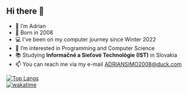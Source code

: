 ## Hi there 👋
- 👋 I’m Adrian
- 👶 Born in 2008
- 💻 I've been on my computer journey since Winter 2022
- 👀 I’m interested in Programming and Computer Science
- 📚 Studying **Informačné a Sieťové Technológie (IST)** in Slovakia 
- 📫 You can reach me via my e-mail <ADRIANSIMO2008@duck.com>

[![Top Langs](https://github-readme-stats.vercel.app/api/top-langs/?username=adriansimo2008&layout=donut-vertical&theme=github_dark)](https://github.com/ADRIANSIMO2008/github-readme-stats) <br>
[![wakatime](https://wakatime.com/badge/user/bab8bce4-8d1a-4c7c-a1d2-8dc82df4127a.svg)](https://wakatime.com/@bab8bce4-8d1a-4c7c-a1d2-8dc82df4127a)

